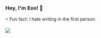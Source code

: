 ### Hey, I'm Exo! 👋
⚡ Fun fact:
I hate writing in the first person.

![](https://img.shields.io/badge/Isn't_this_quite-fancy!-informational?style=flat&logo=rust&logoColor=white&color=ffffff)
<!--
**Exopteron/Exopteron** is a ✨ _special_ ✨ repository because its `README.md` (this file) appears on your GitHub profile.

Here are some ideas to get you started:

- 🔭 I’m currently working on ...
- 🌱 I’m currently learning ...
- 👯 I’m looking to collaborate on ...
- 🤔 I’m looking for help with ...
- 💬 Ask me about ...
- 📫 How to reach me: ...
- 😄 Pronouns: ...
- ⚡ Fun fact: ...
-->
